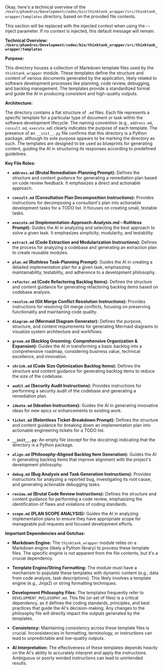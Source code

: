Okay, here's a technical overview of the `/Users/phaedrus/Development/codex/bin/thinktank_wrapper/src/thinktank_wrapper/templates` directory, based on the provided file contents.


<!-- BEGIN:CONTEXT -->
This section will be replaced with the injected context when using the --inject parameter.
If no context is injected, this default message will remain.
<!-- END:CONTEXT -->

**Technical Overview: `/Users/phaedrus/Development/codex/bin/thinktank_wrapper/src/thinktank_wrapper/templates`**

**Purpose:**

This directory houses a collection of Markdown template files used by the `thinktank_wrapper` module. These templates define the structure and content of various documents generated by the application, likely related to software development processes like planning, code review, debugging, and backlog management.  The templates provide a standardized format and guide the AI in producing consistent and high-quality outputs.

**Architecture:**

The directory contains a flat structure of `.md` files. Each file represents a specific template for a particular type of document or task within the software development lifecycle. The naming convention (e.g., `address.md`, `consult.md`, `execute.md`) clearly indicates the purpose of each template. The presence of an `__init__.py` file confirms that this directory is a Python package, although its sole purpose appears to be marking the directory as such. The templates are designed to be used as blueprints for generating content, guiding the AI in structuring its responses according to predefined guidelines.

**Key File Roles:**

*   **`address.md` (Brutal Remediation-Planning Prompt):**  Defines the structure and content guidance for generating a remediation plan based on code review feedback. It emphasizes a direct and actionable approach.

*   **`consult.md` (Consultation Plan Decomposition Instructions):** Provides instructions for decomposing a consultant's plan into actionable development tasks for a TODO list. It focuses on creating small, testable tasks.

*   **`execute.md` (Implementation-Approach-Analysis.md – Ruthless Prompt):** Guides the AI in analyzing and selecting the best approach to solve a given task. It emphasizes simplicity, modularity, and testability.

*   **`extract.md` (Code Extraction and Modularization Instructions):** Defines the process for analyzing a codebase and generating an extraction plan to create reusable modules.

*   **`plan.md` (Ruthless Task-Planning Prompt):** Guides the AI in creating a detailed implementation plan for a given task, emphasizing maintainability, testability, and adherence to a development philosophy.

*   **`refactor.md` (Code Refactoring Backlog Items):** Defines the structure and content guidance for generating refactoring backlog items based on codebase analysis.

*   **`resolve.md` (Git Merge Conflict Resolution Instructions):** Provides instructions for resolving Git merge conflicts, focusing on preserving functionality and maintaining code quality.

*   **`diagram.md` (Mermaid Diagram Generator):** Defines the purpose, structure, and content requirements for generating Mermaid diagrams to visualize system architecture and workflows.

*   **`groom.md` (Backlog Grooming: Comprehensive Organization & Expansion):** Guides the AI in transforming a basic backlog into a comprehensive roadmap, considering business value, technical excellence, and innovation.

*   **`shrink.md` (Code Size Optimization Backlog Items):** Defines the structure and content guidance for generating backlog items to reduce the size of the codebase.

*   **`audit.md` (Security Audit Instructions):** Provides instructions for performing a security audit of the codebase and generating a remediation plan.

*   **`ideate.md` (Ideation Instructions):** Guides the AI in generating innovative ideas for new epics or enhancements to existing work.

*   **`ticket.md` (Relentless Ticket-Breakdown Prompt):** Defines the structure and content guidance for breaking down an implementation plan into actionable engineering tickets for a TODO list.

*   **`__init__.py`:** An empty file (except for the docstring) indicating that the directory is a Python package.

*   **`align.md` (Philosophy-Aligned Backlog Item Generation):** Guides the AI in generating backlog items that improve alignment with the project's development philosophy.

*   **`debug.md` (Bug Analysis and Task Generation Instructions):** Provides instructions for analyzing a reported bug, investigating its root cause, and generating actionable debugging tasks.

*   **`review.md` (Brutal Code Review Instructions):** Defines the structure and content guidance for performing a code review, emphasizing the identification of flaws and violations of coding standards.

*   **`scope.md` (PLAN SCOPE ANALYSIS):** Guides the AI in analyzing implementation plans to ensure they have appropriate scope for manageable pull requests and focused development efforts.

**Important Dependencies and Gotchas:**

*   **Markdown Engine:** The `thinktank_wrapper` module relies on a Markdown engine (likely a Python library) to process these template files. The specific engine is not apparent from the file contents, but it's a crucial dependency.

*   **Template Engine/String Formatting:** The module must have a mechanism to populate these templates with dynamic content (e.g., data from code analysis, task descriptions). This likely involves a template engine (e.g., Jinja2) or string formatting techniques.

*   **Development Philosophy Files:** The templates frequently refer to `DEVELOPMENT_PHILOSOPHY.md`. This file (or set of files) is a critical dependency, as it defines the coding standards, principles, and best practices that guide the AI's decision-making. Any changes to the philosophy file will directly impact the outputs generated by the templates.

*   **Consistency:** Maintaining consistency across these template files is crucial. Inconsistencies in formatting, terminology, or instructions can lead to unpredictable and low-quality outputs.

*   **AI Interpretation:** The effectiveness of these templates depends heavily on the AI's ability to accurately interpret and apply the instructions. Ambiguous or poorly worded instructions can lead to unintended results.
